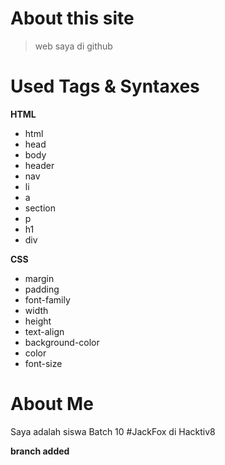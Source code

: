 # About this site

>web saya di github

# Used Tags & Syntaxes

**HTML**
* html
* head
* body
* header
* nav
* li
* a
* section
* p
* h1
* div

**CSS**
* margin
* padding
* font-family
* width
* height
* text-align
* background-color
* color
* font-size

# About Me

Saya adalah siswa Batch 10 #JackFox di Hacktiv8

**branch added**